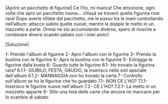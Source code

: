 |Aprire un pacchetto di figurine|
    Ce l’ho, mi manca!
    Che emozione, ogni volta che apro un pacchetto nuovo... chissà se troverò quella figurina così rara!
    Dopo averle sfilate dal pacchetto, me le passo tra le mani controllando nell’album: attacco subito quelle nuove, mentre le doppie le metto in un mazzetto a parte. Ormai ne sto accumulando diverse, spero di riuscire a combinare diversi scambi sabato con i miei amici! 


|Soluzione|


1- Prendo l'album di figurine
2- Apro l'album con le figurine
3- Prendo la bustina con le figurine
4- Apro la bustina con le figurine
5- Estraggo le figurine dalla busta
6- Guardo tutte le figurine
6.1- Ho trovato la figurina rara?
6.1.1- GIUBILO, FESTA, GAUDIO, la inserisco nello slot speciale dell'album
6.1.2- MANNAGGIA non ho trovato la carta
7- Controllo sull'album se ho le figurine che ho guardato
7.1- NON CE L'HO?
7.1.1- Inserisco le figurine nuove nell'album
7.2- CE L'HO?
7.2.1- La metto in un mazzetto apparte 
8- Stilo una lista delle carte che ancora mi mancano per lo scambio di sabato